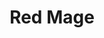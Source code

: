 ---
layout: quest-table
expansion: Job Quests
title: Red Mage
permalink: /quests/jobs/red-mage
links:
    next: /quests/role/shadowbringers/caster
quests:
  - name: Taking the Red
    level: 50
    rowId: 68112
    questId: JobRdm500_02576
    genre: Red Mage Quests
    icon: '71140'
    issuer:
      location: Ul'dah - Steps of Thal
      coords: (14.1, 11.7)
      name: distraught lass
    steps:
      - location: Central Thanalan
        coords: (24.3, 32.6)
        name: Speak with the well-dressed lass at Spineless Basin.
      - location: Central Thanalan
        coords: (24.0, 32.6)
        name: Speak with the red-garbed traveler.
      - location: Ul'dah - Steps of Thal
        coords: (14.1, 11.7)
        name: Speak with the distraught lass in Ul'dah.
      - location: Central Thanalan
        coords: (19.5, 20.5)
        name: Speak with X'rhun Tia at the Coffer & Coffin.
      - location: Central Thanalan
        coords: (19.5, 20.5)
        name: Speak with X'rhun Tia.
    partQuestNo: 1
  - name: The Crimson Duelist
    level: 50
    rowId: 68113
    questId: JobRdm501_02577
    genre: Red Mage Quests
    icon: '71140'
    issuer:
      location: Central Thanalan
      coords: (19.5, 20.5)
      name: X'rhun Tia
    steps:
      - location: Eastern Thanalan
        coords: (11.2, 21.3)
        name: Rendezvous with X'rhun Tia at the Church of Saint Adama Landama.
      - location: Eastern Thanalan
        coords: (11.3, 22.0)
        name: Speak with X'rhun Tia.
      - location: Eastern Thanalan
        coords: (12.9, 21.9)
        name: Speak with X'rhun Tia.
      - location: Eastern Thanalan
        coords: (11.5, 22.0)
        name: Speak with X'rhun Tia.
    soloDuty:
      levelSync: 52
      timeLimit: 30
      id: '161'
    partQuestNo: 2
  - name: A Rewarding Struggle
    level: 52
    rowId: 68114
    questId: JobRdm520_02578
    genre: Red Mage Quests
    icon: '71140'
    issuer:
      location: Eastern Thanalan
      coords: (11.5, 22.0)
      name: X'rhun Tia
    steps:
      - location: Eastern Thanalan
        coords: (11.2, 21.3)
        name: Speak with Iliud.
      - location: The Gold Saucer
        coords: (4.9, 8.1)
        name: Speak with X'rhun Tia in the Gold Saucer entry hall.
      - location: The Gold Saucer
        coords: (6.0, 7.1)
        name: Survey the scene at the Manderville Lounge.
      - location: The Gold Saucer
        coords: (5.9, 6.9)
        name: Speak with Wilkin.
      - location: Western Thanalan
        coords: (12.8, 14.4)
        name: Rendezvous with X'rhun Tia at Vesper Bay.
      - location: Western Thanalan
        coords: (14.7, 14.4)
        name: Search the tunnel for assassins.
      - location: Western Thanalan
        coords: (13.3, 15.0)
        name: Speak with X'rhun.
      - location: Western Thanalan
        coords: (13.4, 14.5)
        name: Speak with Wilkin.
      - location: Western Thanalan
        coords: (11.9, 12.8)
        name: Deliver Wilkin's gift to X'rhun Tia.
    partQuestNo: 3
  - name: Tracking the Cabal
    level: 54
    rowId: 68115
    questId: JobRdm540_02579
    genre: Red Mage Quests
    icon: '71140'
    issuer:
      location: Western Thanalan
      coords: (11.9, 12.8)
      name: X'rhun Tia
    steps:
      - location: Western La Noscea
        coords: (27.1, 26.3)
        name: Join X'rhun Tia in Aleport.
      - location: Western La Noscea
        coords: (27.9, 28.6)
        name: Gather information about the merchantman.
      - location: Western La Noscea
        coords: (27.1, 26.3)
        name: Speak with X'rhun Tia.
      - location: Western La Noscea
        coords: (25.5, 27.5)
        name: Examine the mystery cargo and defeat any foes that appear.
      - location: Western La Noscea
        coords: (25.6, 28.0)
        name: Show the bulky key to X'rhun Tia.
      - location: Western La Noscea
        coords: (25.6, 28.0)
        name: Use the bulky key on the locked crate.
      - location: Western La Noscea
        coords: (27.8, 27.6)
        name: Speak with X'rhun Tia.
      - location: Western La Noscea
        coords: (27.6, 27.7)
        name: Speak with X'rhun Tia.
    partQuestNo: 4
  - name: A Vermilion Vendetta
    level: 56
    rowId: 68116
    questId: JobRdm560_02580
    genre: Red Mage Quests
    icon: '71140'
    issuer:
      location: Western La Noscea
      coords: (27.6, 27.7)
      name: X'rhun Tia
    steps:
      - location: Western La Noscea
        coords: (27.9, 27.6)
        name: Speak with Arya.
      - location: Western La Noscea
        coords: (25.3, 26.8)
        name: Speak with Arya.
      - location: Western La Noscea
        coords: (27.8, 27.6)
        name: Rendezvous with X'rhun Tia.
      - location: Western La Noscea
        coords: (15.7, 29.9)
        name: Rendezvous with X'rhun Tia on the Isles of Umbra.
      - location: Western La Noscea
        coords: (15.3, 34.7)
        name: Speak with X'rhun Tia.
      - location: Western La Noscea
        coords: (27.9, 28.9)
        name: Rendezvous with X'rhun Tia in Aleport.
      - location: Western La Noscea
        coords: (27.7, 26.1)
        name: Speak with X'rhun Tia.
    soloDuty:
      levelSync: 58
      timeLimit: 30
      id: '164'
    partQuestNo: 5
  - name: On Lambard's Trail
    level: 58
    rowId: 68117
    questId: JobRdm580_02581
    genre: Red Mage Quests
    icon: '71140'
    issuer:
      location: Western La Noscea
      coords: (27.7, 26.1)
      name: X'rhun Tia
    steps:
      - location: Limsa Lominsa Lower Decks
        coords: (7.3, 12.0)
        name: Join X'rhun Tia in Limsa Lominsa.
      - location: Limsa Lominsa Upper Decks
        coords: (10.9, 11.1)
        name: Speak with X'rhun Tia in the Drowning Wench.
      - location: Northern Thanalan
        coords: (15.4, 18.6)
        name: Join X'rhun Tia at Raubahn's Push.
      - location: Northern Thanalan
        coords: (15.3, 14.8)
        name: Survey the area and engage any foes that appear.
      - location: Northern Thanalan
        coords: (15.4, 18.6)
        name: Rendezvous with X'rhun Tia.
      - location: Northern Thanalan
        coords: (19.6, 20.8)
        name: Speak with X'rhun Tia.
    partQuestNo: 6
  - name: Stained in Scarlet
    level: 60
    rowId: 68118
    questId: JobRdm600_02582
    genre: Red Mage Quests
    icon: '71140'
    issuer:
      location: Northern Thanalan
      coords: (19.6, 20.8)
      name: X'rhun Tia
    steps:
      - location: Mor Dhona
        coords: (21.5, 6.0)
        name: Speak with Arya in Revenant's Toll.
      - location: Mor Dhona
        coords: (22.5, 8.0)
        name: Speak with X'rhun in Revenant's Toll.
      - location: Mor Dhona
        coords: (23.3, 9.2)
        name: Join X'rhun in Revenant's Toll.
      - location: Mor Dhona
        coords: (25.0, 9.8)
        name: Rescue Arya from her attackers.
      - location: Mor Dhona
        coords: (25.7, 12.1)
        name: Rescue Arya from her attackers.
      - location: Mor Dhona
        coords: (28.9, 14.7)
        name: Wait for Lambard to appear.
      - location: Mor Dhona
        coords: (29.0, 14.3)
        name: Wait at the designated location.
      - location: Mor Dhona
        coords: (22.6, 8.0)
        name: Speak with X'rhun in Revenant's Toll.
    soloDuty:
      levelSync: 62
      timeLimit: 30
      id: '165'
    unlocks:
      - id: '7521'
        name: Manafication
        icon: '3219'
        type: action
      - id: 1810
        name: Red on Arrival I
        type: achievement
    partQuestNo: 7
  - name: The Color of Her Hair
    level: 60
    rowId: 68119
    questId: JobRdm601_02583
    genre: Red Mage Quests
    icon: '71140'
    issuer:
      location: Mor Dhona
      coords: (22.6, 8.0)
      name: X'rhun Tia
    steps:
      - location: Idyllshire
        coords: (7.3, 5.8)
        name: Speak with X'rhun Tia in Idyllshire.
      - location: The Dravanian Hinterlands
        coords: (30.0, 20.1)
        name: Survey the area and defeat enemies that appear.
      - location: The Dravanian Hinterlands
        coords: (25.4, 17.8)
        name: Speak with X'rhun.
      - location: The Dravanian Hinterlands
        coords: (27.7, 22.3)
        name: Rescue Arya.
      - location: Idyllshire
        coords: (6.0, 5.3)
        name: Speak with Arya in Idyllshire.
      - location: Idyllshire
        coords: (6.0, 5.3)
        name: Speak with X'rhun Tia.
    partQuestNo: 8
  - name: Traced in Blood
    level: 63
    rowId: 68120
    questId: JobRdm630_02584
    genre: Red Mage Quests
    icon: '71140'
    issuer:
      location: Idyllshire
      coords: (6.0, 5.3)
      name: X'rhun Tia
    steps:
      - location: The Peaks
        coords: (14.7, 13.2)
        name: Speak with X'rhun Tia near the Ziggurat.
      - location: The Peaks
        coords: (15.2, 16.4)
        name: Obtain stone tablets.
      - location: The Peaks
        coords: (15.3, 14.0)
        name: Hand the stone tablets to X'rhun Tia.
      - location: The Peaks
        coords: (36.7, 13.9)
        name: Survey the area, and defeat an unbreakable urolith for its core.
      - location: The Peaks
        coords: (23.9, 6.8)
        name: Deliver the massive urolith core to X'rhun Tia.
      - location: Idyllshire
        coords: (6.0, 5.3)
        name: Speak with Arya in Idyllshire.
    partQuestNo: 9
  - name: Nightkin
    level: 65
    rowId: 68121
    questId: JobRdm650_02585
    genre: Red Mage Quests
    icon: '71140'
    issuer:
      location: Idyllshire
      coords: (6.0, 5.3)
      name: X'rhun Tia
    steps:
      - location: Idyllshire
        coords: (5.5, 6.6)
        name: Speak with Midnight Dew.
      - location: Idyllshire
        coords: (6.0, 5.3)
        name: Speak with X'rhun Tia.
      - location: The Dravanian Hinterlands
        coords: (28.1, 38.3)
        name: Speak with X'rhun Tia at the Great Gubal Library.
      - location: The Dravanian Hinterlands
        coords: (28.1, 38.3)
        name: Give the <Emphasis>Nightkin</Emphasis> to X'rhun Tia.
      - location: Idyllshire
        coords: (6.0, 5.3)
        name: Speak with X'rhun Tia at Rowena's Center for Cultural Promotion.
    soloDuty:
      levelSync: 67
      timeLimit: 30
      id: '166'
    partQuestNo: 10
  - name: Child of Lilith
    level: 68
    rowId: 68122
    questId: JobRdm680_02586
    genre: Red Mage Quests
    icon: '71140'
    issuer:
      location: Idyllshire
      coords: (6.0, 5.3)
      name: X'rhun Tia
    steps:
      - location: The Pillars
        coords: (13.5, 7.9)
        name: Speak with X'rhun Tia in Ishgard.
      - location: The Pillars
        coords: (11.9, 12.2)
        name: Speak with Arya.
      - location: Coerthas Central Highlands
        coords: (30.6, 14.5)
        name: Join X'rhun Tia near Witchdrop.
      - location: Coerthas Central Highlands
        coords: (27.2, 14.6)
        name: Dig in the snow.
      - location: Coerthas Central Highlands
        coords: (30.4, 15.3)
        name: Speak with X'rhun Tia.
      - location: Coerthas Central Highlands
        coords: (27.4, 15.1)
        name: Speak with Arya.
      - location: Coerthas Central Highlands
        coords: (27.4, 15.1)
        name: Speak with X'rhun Tia.
      - location: The Pillars
        coords: (10.8, 10.5)
        name: Speak with X'rhun Tia in Ishgard.
    partQuestNo: 11
  - name: With Heart and Steel
    level: 70
    rowId: 68123
    questId: JobRdm700_02587
    genre: Red Mage Quests
    icon: '71140'
    issuer:
      location: The Pillars
      coords: (10.8, 10.5)
      name: X'rhun Tia
    steps:
      - location: Ul'dah - Steps of Nald
        coords: (7.2, 12.4)
        name: Speak with X'rhun at the Thaumaturges' Guild.
      - location: Ul'dah - Steps of Nald
        coords: (7.2, 12.4)
        name: Speak with X'rhun Tia.
      - location: Mor Dhona
        coords: (22.5, 7.9)
        name: Speak with Jessie at Revenant's Toll.
      - location: Mor Dhona
        coords: (28.8, 14.7)
        name: Speak with Jessie.
      - location: Mor Dhona
        coords: (28.8, 14.7)
        name: Speak with Jessie.
      - location: Mor Dhona
        coords: (28.8, 14.8)
        name: Speak with X'rhun Tia.
      - location: Mor Dhona
        coords: (22.6, 7.9)
        name: Speak with X'rhun Tia.
    soloDuty:
      levelSync: 70
      id: '5007'
    unlocks:
      - id: '7526'
        name: Verholy
        icon: '3224'
        type: action
      - id: 1811
        name: Red on Arrival II
        type: achievement
    partQuestNo: 12
  - name: Succession of Steel
    level: 80
    rowId: 68760
    questId: LucKbc015_03224
    genre: Red Mage Quests
    icon: '71020'
    issuer:
      location: Mor Dhona
      coords: (22.6, 7.9)
      name: Arya
    steps:
      - location: The Lochs
        coords: (33.4, 33.9)
        name: Speak with X'rhun Tia in the Ala Mhigan Quarter.
      - location: The Lochs
        coords: (27.0, 10.6)
        name: Speak with X'rhun Tia.
      - location: The Lochs
        coords: (22.8, 9.8)
        name: Search for the graverobbers at Bloodhowe.
      - location: The Lochs
        coords: (23.9, 11.1)
        name: Speak with the graverobbers.
      - location: The Lochs
        coords: (27.0, 10.6)
        name: Speak with X'rhun Tia.
      - location: The Lochs
        coords: (5.6, 7.4)
        name: Speak with X'rhun Tia in the Royal Hunting Grounds.
      - location: The Lochs
        coords: (22.5, 5.7)
        name: Speak with X'rhun Tia at the Tomb of the Errant Sword.
      - location: The Lochs
        coords: (22.5, 5.7)
        name: Speak with X'rhun Tia.
      - location: Mor Dhona
        coords: (22.6, 7.9)
        name: Speak with Arya in Revenant's Toll.
    unlocks:
      - id: 2319
        name: Red on Arrival III
        type: achievement
    partQuestNo: 13


---